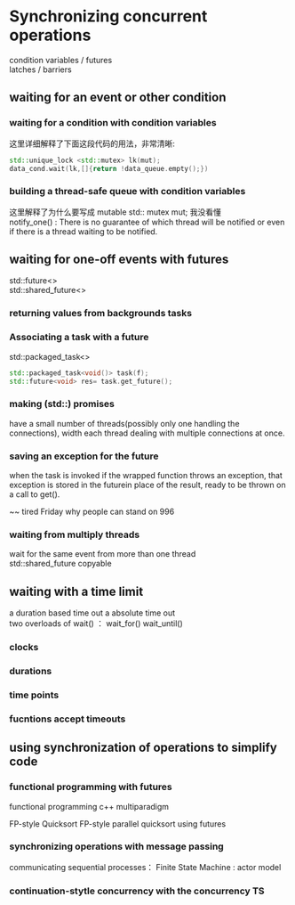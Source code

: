 # Synchronizing concurrent operations
condition variables / futures  
latches / barriers  
## waiting for an event or other condition
### waiting for a condition with condition variables
这里详细解释了下面这段代码的用法，非常清晰:

```c++
std::unique_lock <std::mutex> lk(mut);
data_cond.wait(lk,[]{return !data_queue.empty();})
```
### building a thread-safe queue with condition variables
这里解释了为什么要写成 mutable std:: mutex mut; 我没看懂  
notify_one() : There is no guarantee of which thread will be notified or even if there is a thread waiting to be notified.  

## waiting for one-off events with futures
std::future<>  
std::shared_future<>

### returning values from backgrounds tasks

### Associating a task with a future
std::packaged_task<>

```c++
std::packaged_task<void()> task(f);
std::future<void> res= task.get_future();
```
### making (std::) promises
have a small number of threads(possibly only one handling the connections), width each thread dealing with multiple connections at once.  

### saving an exception for  the future
when the task is invoked if the wrapped function throws an exception, that exception is stored in the futurein place of the result, ready to be thrown on a call to get().  

~~ tired Friday why people can stand on 996

### waiting from multiply threads
wait for the same event from more than one thread  
std::shared_future  copyable

## waiting with a time  limit
a duration based time out 
a  absolute time out  
two overloads of wait() ： wait_for() wait_until()  

### clocks
### durations
### time points
### fucntions accept timeouts  

## using synchronization of operations to simplify code

### functional programming with futures
functional programming 
c++ multiparadigm

FP-style Quicksort
FP-style parallel quicksort using futures

### synchronizing operations with message passing

communicating sequential processes： Finite State Machine : actor model

### continuation-stytle concurrency with the concurrency TS









